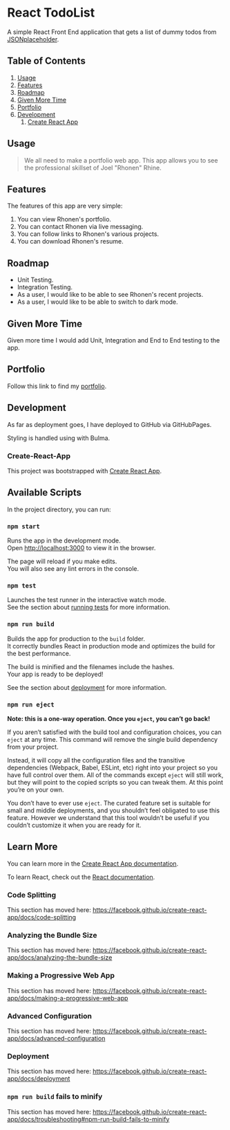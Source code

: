 # React TodoList
A simple React Front End application that gets a list of dummy todos from [JSONplaceholder](http://jsonplaceholder.typicode.com/).

## Table of Contents

1. [Usage](#usage)
1. [Features](#features)
1. [Roadmap](#roadmap)
1. [Given More Time](#given-more-time)
1. [Portfolio](#portfolio)
1. [Development](#development) 
    1. [Create React App](#create-react-app)

## Usage

> We all need to make a portfolio web app. This app allows you to see the professional skillset of Joel "Rhonen" Rhine.

## Features

The features of this app are very simple:

1. You can view Rhonen's portfolio.
1. You can contact Rhonen via live messaging.
1. You can follow links to Rhonen's various projects.
1. You can download Rhonen's resume.

## Roadmap

- Unit Testing.
- Integration Testing.
- As a user, I would like to be able to see Rhonen's recent projects.
- As a user, I would like to be able to switch to dark mode.

## Given More Time

Given more time I would add Unit, Integration and End to End testing to the app.

## Portfolio

Follow this link to find my [portfolio](http://rhonen.design).

## Development

As far as deployment goes, I have deployed to GitHub via GitHubPages. 

Styling is handled using with Bulma.

### Create-React-App

This project was bootstrapped with [Create React App](https://github.com/facebook/create-react-app).

## Available Scripts

In the project directory, you can run:

### `npm start`

Runs the app in the development mode.<br>
Open [http://localhost:3000](http://localhost:3000) to view it in the browser.

The page will reload if you make edits.<br>
You will also see any lint errors in the console.

### `npm test`

Launches the test runner in the interactive watch mode.<br>
See the section about [running tests](https://facebook.github.io/create-react-app/docs/running-tests) for more information.

### `npm run build`

Builds the app for production to the `build` folder.<br>
It correctly bundles React in production mode and optimizes the build for the best performance.

The build is minified and the filenames include the hashes.<br>
Your app is ready to be deployed!

See the section about [deployment](https://facebook.github.io/create-react-app/docs/deployment) for more information.

### `npm run eject`

**Note: this is a one-way operation. Once you `eject`, you can’t go back!**

If you aren’t satisfied with the build tool and configuration choices, you can `eject` at any time. This command will remove the single build dependency from your project.

Instead, it will copy all the configuration files and the transitive dependencies (Webpack, Babel, ESLint, etc) right into your project so you have full control over them. All of the commands except `eject` will still work, but they will point to the copied scripts so you can tweak them. At this point you’re on your own.

You don’t have to ever use `eject`. The curated feature set is suitable for small and middle deployments, and you shouldn’t feel obligated to use this feature. However we understand that this tool wouldn’t be useful if you couldn’t customize it when you are ready for it.

## Learn More

You can learn more in the [Create React App documentation](https://facebook.github.io/create-react-app/docs/getting-started).

To learn React, check out the [React documentation](https://reactjs.org/).

### Code Splitting

This section has moved here: https://facebook.github.io/create-react-app/docs/code-splitting

### Analyzing the Bundle Size

This section has moved here: https://facebook.github.io/create-react-app/docs/analyzing-the-bundle-size

### Making a Progressive Web App

This section has moved here: https://facebook.github.io/create-react-app/docs/making-a-progressive-web-app

### Advanced Configuration

This section has moved here: https://facebook.github.io/create-react-app/docs/advanced-configuration

### Deployment

This section has moved here: https://facebook.github.io/create-react-app/docs/deployment

### `npm run build` fails to minify

This section has moved here: https://facebook.github.io/create-react-app/docs/troubleshooting#npm-run-build-fails-to-minify
